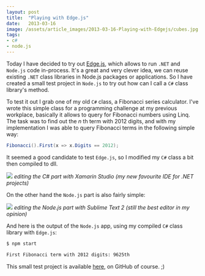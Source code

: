 ```yaml
---
layout: post
title:  "Playing with Edge.js"
date:   2013-03-16
image: /assets/article_images/2013-03-16-Playing-with-Edgejs/cubes.jpg
tags:
- c#
- node.js
---
```


Today I have decided to try out [Edge.js](https://github.com/tjanczuk/edge), which allows to run `.NET` and `Node.js` code in-process. It's a great and very clever idea, we can reuse existing `.NET` class libraries in Node.js packages or applications. So I have created a small test project in `Node.js` to try out how can I call a `C#` class library's method.

To test it out I grab one of my old `C#` class, a Fibonacci series calculator. I've wrote this simple class for a programming challenge at my previous workplace, basically it allows to query for Fibonacci numbers using Linq. The task was to find out the *n* th term with 2012 digits, and with my implementation I was able to query Fibonacci terms in the following simple way:

```csharp
Fibonacci().First(x => x.Digits == 2012);
```

It seemed a good candidate to test `Edge.js`, so I modified my `C#` class a bit then compiled to dll.

![](http://s3.kalmanspeier.com/blog/xamarin_studio_fibolinq.png)
*editing the C# part with Xamarin Studio (my new favourite IDE for .NET projects)*

On the other hand the `Node.js` part is also fairly simple:

![](http://s3.kalmanspeier.com/blog/st2_fibolinq_edgejs.png)
*editing the Node.js part with Sublime Text 2 (still the best editor in my opinion)*

And here is the output of the `Node.js` app, using my compiled `C#` class library with `Edge.js`:

```bash
$ npm start

First Fibonacci term with 2012 digits: 9625th
```

This small test project is available [here](https://github.com/speier/playing-with-edgejs), on GitHub of course. ;)
